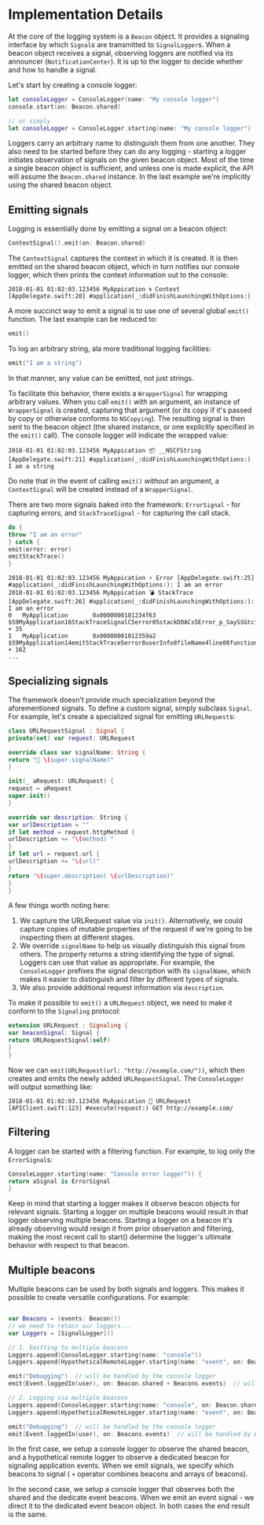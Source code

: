 # Implementation Details

At the core of the logging system is a `Beacon` object. It provides a signaling interface by which `Signal`s are transmitted to `SignalLogger`s. When a beacon object receives a signal, observing loggers are notified via its announcer (`NotificationCenter`). It is up to the logger to decide whether and how to handle a signal.

Let's start by creating a console logger:

```swift
let consoleLogger = ConsoleLogger(name: "My console logger")
console.start(on: Beacon.shared)

// or simply
let consoleLogger = ConsoleLogger.starting(name: "My console logger")
```

Loggers carry an arbitrary name to distinguish them from one another. They also need to be started before they can do any logging - starting a logger initiates observation of signals on the given beacon object. Most of the time a single beacon object is sufficient, and unless one is made explicit, the API will assume the `Beacon.shared` instance. In the last example we're implicitly using the shared beacon object.

## Emitting signals

Logging is essentially done by emitting a signal on a beacon object:

```swift
ContextSignal().emit(on: Beacon.shared)
```

The `ContextSignal` captures the context in which it is created. It is then emitted on the shared beacon object, which in turn notifies our console logger, which then prints the context information out to the console:

`2018-01-01 01:02:03.123456 MyAppication 🌀 Context [AppDelegate.swift:20] #application(_:didFinishLaunchingWithOptions:)`

A more succinct way to emit a signal is to use one of several global `emit()` function. The last example can be reduced to:

```swift
emit()
```

To log an arbitrary string, ala more traditional logging facilities:

```swift
emit("I am a string")
```

In that manner, any value can be emitted, not just strings. 

To facilitate this behavior, there exists a `WrapperSignal` for wrapping arbitrary values. When you call `emit()` _with_ an argument, an instance of `WrapperSignal` is created, capturing that argument (or its copy if it's passed by copy or otherwise conforms to `NSCopying`). The resulting signal is then sent to the beacon object (the shared instance, or one explicitly specified in the `emit()` call). The console logger will indicate the wrapped value: 

`2018-01-01 01:02:03.123456 MyAppication 📦 __NSCFString [AppDelegate.swift:21] #application(_:didFinishLaunchingWithOptions:) I am a string`

Do note that in the event of calling `emit()` _without_ an argument, a `ContextSignal` will be created instead of  a `WrapperSignal`.

There are two more signals baked into the framework: `ErrorSignal` - for capturing errors, and `StackTraceSignal` - for capturing the call stack.

```swift
do {
throw "I am an error"
} catch {
emit(error: error)
emitStackTrace()
}
```

```
2018-01-01 01:02:03.123456 MyAppication ⚡ Error [AppDelegate.swift:25] #application(_:didFinishLaunchingWithOptions:): I am an error
2018-01-01 01:02:03.123456 MyAppication 💣 StackTrace [AppDelegate.swift:26] #application(_:didFinishLaunchingWithOptions:): I am an error
0   MyApplication       0x0000000101234f63 $S9MyApplication16StackTraceSignalC5error05stackD0ACs5Error_p_SaySSGtcfcfA0_ + 35
1   MyApplication       0x00000001012359a2 $S9MyApplication14emitStackTrace5error8userInfo8fileName4line08functionJ0ys5Error_p_SDys11AnyHashableVypGSgSSSiSStF + 162
...
``` 

## Specializing signals

The framework doesn't provide much specialization beyond the aforementioned signals. To define a custom signal, simply subclass `Signal`. For example, let's create a specialized signal for emitting `URLRequest`s:

```swift
class URLRequestSignal : Signal {
private(set) var request: URLRequest

override class var signalName: String {
return "📡 \(super.signalName)"
}

init(_ aRequest: URLRequest) {
request = aRequest
super.init()
}

override var description: String {
var urlDescription = ""
if let method = request.httpMethod {
urlDescription += "\(method) "
}
if let url = request.url {
urlDescription += "\(url)"
}
return "\(super.description) \(urlDescription)"
}
}
```

A few things worth noting here:
1. We capture the URLRequest value via `init()`. Alternatively, we could capture copies of mutable properties of the request if we're going to be inspecting them at different stages.
2. We override `signalName` to help us visually distinguish this signal from others. The property returns a string identifying the type of signal. Loggers can use that value as appropriate. For example, the `ConsoleLogger` prefixes the signal description with its `signalName`, which makes it easier to distinguish and filter by different types of signals.
3. We also provide additional request information via `description`. 

To make it possible to `emit()` a `URLRequest` object, we need to make it conform to the `Signaling` protocol:

```swift
extension URLRequest : Signaling {
var beaconSignal: Signal {
return URLRequestSignal(self)
}
}
```

Now we can  `emit(URLRequest(url: "http://example.com/"))`, which then creates and emits the newly added `URLRequestSignal`. The `ConsoleLogger` will output something like:

`2018-01-01 01:02:03.123456 MyAppication 📡 URLRequest [APIClient.swift:123] #execute(request:) GET http://example.com/`

## Filtering

A logger can be started with a filtering function. For example, to log only the `ErrorSignal`s:

```swift
ConsoleLogger.starting(name: "Console error logger")) {
return aSignal is ErrorSignal
}
```

Keep in mind that starting a logger makes it observe beacon objects for relevant signals. Starting a logger on multiple beacons would result in that logger observing multiple beacons. Starting a logger on a beacon it's already observing would resign it from prior observation and filtering, making the most recent call to start() determine the logger's ultimate behavior with respect to that beacon.

## Multiple beacons

Multiple beacons can be used by both signals and loggers. This makes it possible to create versatile configurations. For example:

```swift

var Beacons = (events: Beacon())
// we need to retain our loggers...
var Loggers = [SignalLogger]()

// 1. Emitting to multiple beacons
Loggers.append(ConsoleLogger.starting(name: "console"))
Loggers.append(HypotheticalRemoteLogger.starting(name: "event", on: Beacons.events)

emit("Debugging")  // will be handled by the console logger
emit(Event.loggedIn(user), on: Beacon.shared + Beacons.events)  // will be handled by both loggers

// 2. Logging via multiple beacons
Loggers.append(ConsoleLogger.starting(name: "console", on: Beacon.shared + Beacons.events))
Loggers.append(HypotheticalRemoteLogger.starting(name: "event", on: Beacons.events)

emit("Debugging")  // will be handled by the console logger
emit(Event.loggedIn(user), on: Beacons.events)  // will be handled by both loggers
```

In the first case, we setup a console logger to observe the shared beacon, and a hypothetical remote logger to observe a dedicated beacon for signaling application events. When we emit signals, we specify which beacons to signal ( `+` operator combines beacons and arrays of beacons).

In the second case, we setup a console logger that observes both the shared and the dedicate event beacons. When we emit an event signal - we direct it to the dedicated event beacon object. In both cases the end result is the same.
